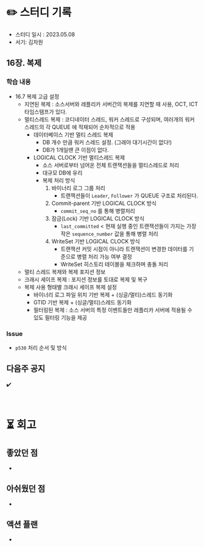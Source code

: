 # ✏️ 스터디 기록

- 스터디 일시 : 2023.05.08
- 서기: 김차원

## 16장. 복제

### 학습 내용

- 16.7 복제 고급 설정
  - 지연된 복제 : 소스서버와 레플리카 서버간의 복제를 지연할 때 사용, OCT, ICT 타임스탬프가 있다.
  - 멀티스레드 복제 : 코디네이터 스레드, 워커 스레드로 구성되며, 여러개의 워커스레드의 각 QUEUE 에 적재되어 순차적으로 적용
    - 데이터베이스 기반 멀티 스레드 복제 
         - DB 개수 만큼 워커 스레드 설정. (그래야 대기시간이 없다!)
         - DB가 1개일떈 큰 이점이 없다.
    - LOGICAL CLOCK 기반 멀티스레드 복제
       - 소스 서버로부터 넘어온 전체 트랜잭션들을 멀티스레드로 처리
       - 대규모 DB에 유리
       - 복제 처리 방식
         1. 바이너리 로그 그룹 처리 
            - 트랜잭션들이 `Leader`, `Follower` 가 QUEUE 구조로 처리된다.
         2. Commit-parent 기반 LOGICAL CLOCK 방식
            - `commit_seq_no` 를 통해 병렬처리
         3. 잠금(Lock) 기반 LOGICAL CLOCK 방식
            - `last_committed` < 현재 실행 중인 트랜잭션들이 가지는 가장 작은 `sequence_number` 값을 통해 병렬 처리
         4. WriteSet 기반 LOGICAL CLOCK 방식
            - 트랜잭션 커밋 시점이 아니라 트랜잭션이 변경한 데이터를 기준으로 병렬 처리 가능 여부 결정
            - WriteSet 히스토리 테이블을 체크하며 충돌 처리
  - 멀티 스레드 복제와 복제 포지션 정보
  - 크래시 세이프 복제 : 포지션 정보를 토대로 복제 및 복구
  - 복제 사용 형태별 크래시 세이프 복제 설정
    - 바이너리 로그 파일 위치 기반 복제 + (싱글/멀티)스레드 동기화
    - GTID 기반 복제 + (싱글/멀티)스레드 동기화
    - 필터링된 복제 : 소스 서버의 특정 이벤트들만 레플리카 서버에 적용될 수 있도 필터링 기능을 제공

### Issue
- `p530` 처리 순서 및 방식

## 다음주 공지

✔️ 

<br>

# ⏳ 회고

## 좋았던 점

- 

## 아쉬웠던 점

- 

## 액션 플랜

- 